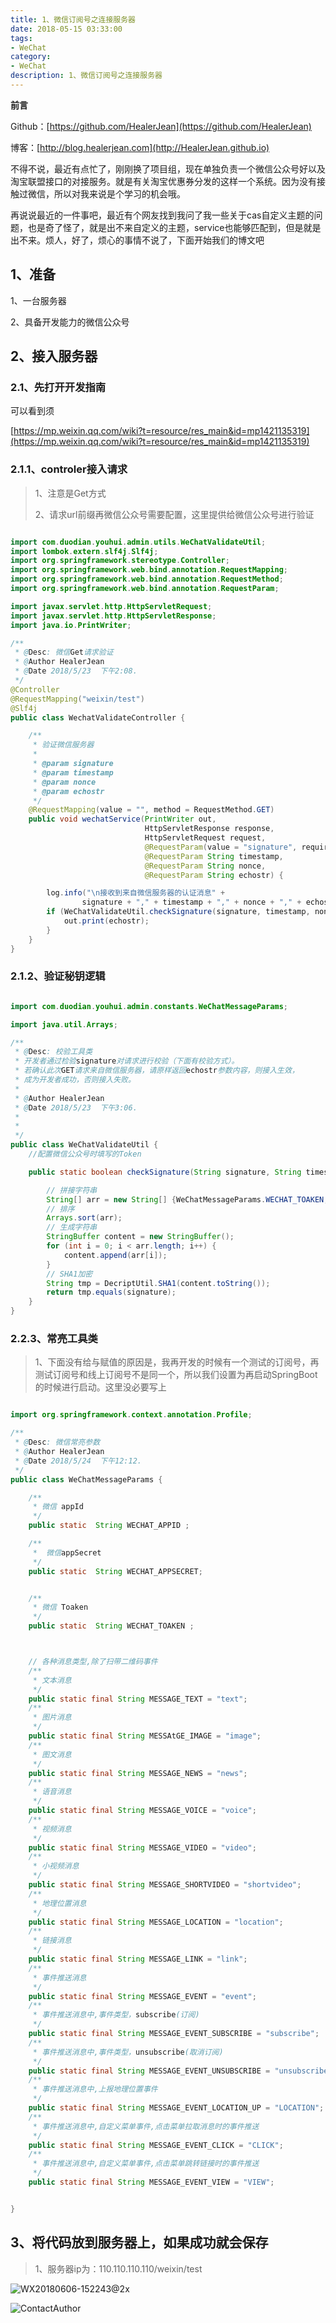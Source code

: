 ```yaml
---
title: 1、微信订阅号之连接服务器
date: 2018-05-15 03:33:00
tags: 
- WeChat
category: 
- WeChat
description: 1、微信订阅号之连接服务器
---
```

**前言**     

 Github：[https://github.com/HealerJean](https://github.com/HealerJean)         

 博客：[http://blog.healerjean.com](http://HealerJean.github.io)            



不得不说，最近有点忙了，刚刚换了项目组，现在单独负责一个微信公众号好以及淘宝联盟接口的对接服务。就是有关淘宝优惠券分发的这样一个系统。因为没有接触过微信，所以对我来说是个学习的机会哦。    

再说说最近的一件事吧，最近有个网友找到我问了我一些关于cas自定义主题的问题，也是奇了怪了，就是出不来自定义的主题，service也能够匹配到，但是就是出不来。烦人，好了，烦心的事情不说了，下面开始我们的博文吧

## 1、准备

1、一台服务器    

2、具备开发能力的微信公众号

## 2、接入服务器

### 2.1、先打开开发指南

可以看到须

[https://mp.weixin.qq.com/wiki?t=resource/res_main&id=mp1421135319](https://mp.weixin.qq.com/wiki?t=resource/res_main&id=mp1421135319)



### 2.1.1、controler接入请求

>1、注意是Get方式    
>
>2、请求url前缀再微信公众号需要配置，这里提供给微信公众号进行验证

```java

import com.duodian.youhui.admin.utils.WeChatValidateUtil;
import lombok.extern.slf4j.Slf4j;
import org.springframework.stereotype.Controller;
import org.springframework.web.bind.annotation.RequestMapping;
import org.springframework.web.bind.annotation.RequestMethod;
import org.springframework.web.bind.annotation.RequestParam;

import javax.servlet.http.HttpServletRequest;
import javax.servlet.http.HttpServletResponse;
import java.io.PrintWriter;

/**
 * @Desc: 微信Get请求验证
 * @Author HealerJean
 * @Date 2018/5/23  下午2:08.
 */
@Controller
@RequestMapping("weixin/test")
@Slf4j
public class WechatValidateController {

    /**
     * 验证微信服务器
     *
     * @param signature
     * @param timestamp
     * @param nonce
     * @param echostr
     */
    @RequestMapping(value = "", method = RequestMethod.GET)
    public void wechatService(PrintWriter out,
                              HttpServletResponse response,
                              HttpServletRequest request,
                              @RequestParam(value = "signature", required = false) String signature,
                              @RequestParam String timestamp,
                              @RequestParam String nonce,
                              @RequestParam String echostr) {

        log.info("\n接收到来自微信服务器的认证消息" +
                signature + "," + timestamp + "," + nonce + "," + echostr);
        if (WeChatValidateUtil.checkSignature(signature, timestamp, nonce)) {
            out.print(echostr);
        }
    }
}


```


### 2.1.2、验证秘钥逻辑


```java

import com.duodian.youhui.admin.constants.WeChatMessageParams;

import java.util.Arrays;

/**
 * @Desc: 校验工具类
 * 开发者通过检验signature对请求进行校验（下面有校验方式）。
 * 若确认此次GET请求来自微信服务器，请原样返回echostr参数内容，则接入生效，
 * 成为开发者成功，否则接入失败。
 *
 * @Author HealerJean
 * @Date 2018/5/23  下午3:06.
 *
 *
 */
public class WeChatValidateUtil {
    //配置微信公众号时填写的Token

    public static boolean checkSignature(String signature, String timestamp, String nonce) {

        // 拼接字符串
        String[] arr = new String[] {WeChatMessageParams.WECHAT_TOAKEN, timestamp, nonce };
        // 排序
        Arrays.sort(arr);
        // 生成字符串
        StringBuffer content = new StringBuffer();
        for (int i = 0; i < arr.length; i++) {
            content.append(arr[i]);
        }
        // SHA1加密
        String tmp = DecriptUtil.SHA1(content.toString());
        return tmp.equals(signature);
    }
}

```

### 2.2.3、常亮工具类

> 1、下面没有给与赋值的原因是，我再开发的时候有一个测试的订阅号，再测试订阅号和线上订阅号不是同一个，所以我们设置为再启动SpringBoot的时候进行启动。这里没必要写上

```java

import org.springframework.context.annotation.Profile;

/**
 * @Desc: 微信常亮参数
 * @Author HealerJean
 * @Date 2018/5/24  下午12:12.
 */
public class WeChatMessageParams {

    /**
     * 微信 appId
     */
    public static  String WECHAT_APPID ;

    /**
     *  微信appSecret
     */
    public static  String WECHAT_APPSECRET;


    /**
     * 微信 Toaken
     */
    public static  String WECHAT_TOAKEN ;



    // 各种消息类型,除了扫带二维码事件
    /**
     * 文本消息
     */
    public static final String MESSAGE_TEXT = "text";
    /**
     * 图片消息
     */
    public static final String MESSAtGE_IMAGE = "image";
    /**
     * 图文消息
     */
    public static final String MESSAGE_NEWS = "news";
    /**
     * 语音消息
     */
    public static final String MESSAGE_VOICE = "voice";
    /**
     * 视频消息
     */
    public static final String MESSAGE_VIDEO = "video";
    /**
     * 小视频消息
     */
    public static final String MESSAGE_SHORTVIDEO = "shortvideo";
    /**
     * 地理位置消息
     */
    public static final String MESSAGE_LOCATION = "location";
    /**
     * 链接消息
     */
    public static final String MESSAGE_LINK = "link";
    /**
     * 事件推送消息
     */
    public static final String MESSAGE_EVENT = "event";
    /**
     * 事件推送消息中,事件类型，subscribe(订阅)
     */
    public static final String MESSAGE_EVENT_SUBSCRIBE = "subscribe";
    /**
     * 事件推送消息中,事件类型，unsubscribe(取消订阅)
     */
    public static final String MESSAGE_EVENT_UNSUBSCRIBE = "unsubscribe";
    /**
     * 事件推送消息中,上报地理位置事件
     */
    public static final String MESSAGE_EVENT_LOCATION_UP = "LOCATION";
    /**
     * 事件推送消息中,自定义菜单事件,点击菜单拉取消息时的事件推送
     */
    public static final String MESSAGE_EVENT_CLICK = "CLICK";
    /**
     * 事件推送消息中,自定义菜单事件,点击菜单跳转链接时的事件推送
     */
    public static final String MESSAGE_EVENT_VIEW = "VIEW";


}


```


## 3、将代码放到服务器上，如果成功就会保存

>1、服务器ip为：110.110.110.110/weixin/test

![WX20180606-152243@2x](https://raw.githubusercontent.com/HealerJean/HealerJean.github.io/master/blogImages/WX20180606-152243@2x.png)



![ContactAuthor](https://raw.githubusercontent.com/HealerJean/HealerJean.github.io/master/assets/img/artical_bottom.jpg)  




<!-- Gitalk 评论 start  -->

<link rel="stylesheet" href="https://unpkg.com/gitalk/dist/gitalk.css">
<script src="https://unpkg.com/gitalk@latest/dist/gitalk.min.js"></script> 
<div id="gitalk-container"></div>    
 <script type="text/javascript">
    var gitalk = new Gitalk({
		clientID: `1d164cd85549874d0e3a`,
		clientSecret: `527c3d223d1e6608953e835b547061037d140355`,
		repo: `HealerJean.github.io`,
		owner: 'HealerJean',
		admin: ['HealerJean'],
		id: '9cPcnQ9nQuB1mXGH',
    });
    gitalk.render('gitalk-container');
</script> 

<!-- Gitalk end -->

